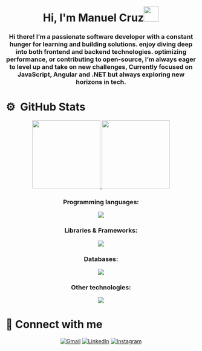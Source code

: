 <h1 align="center">Hi, I'm Manuel Cruz<img height="40" src="https://emoji.gg/assets/emoji/7333-parrotdance.gif"></h1>
<h3 align="center">Hi there! I’m a passionate software developer with a constant hunger for learning and building solutions. enjoy diving deep into both frontend and backend technologies. optimizing performance, or contributing to open-source, I’m always eager to level up and take on new challenges, Currently focused on JavaScript, Angular and .NET but always exploring new horizons in tech.</h3>

 
<h1 align="left">⚙️ &nbsp;GitHub Stats</h1>
<p align="center">
  <a href="https://github.com/ManuelxCruzh86">
    <img height="180em" src="https://github-readme-stats-eight-theta.vercel.app/api?username=ManuelxCruzh86&show_icons=true&theme=algolia&include_all_commits=true&count_private=true"/>
  </a>
  <a href="https://github.com/ManuelxCruzh86">
    <img height="180em" src="https://github-readme-stats-eight-theta.vercel.app/api/top-langs/?username=ManuelxCruzh86&layout=compact&langs_count=8&theme=algolia"/>
  </a>
</p>

<h3 align="center">Programming languages:</h3>
<p align="center">
  <a href="https://skillicons.dev">
    <img src="https://skillicons.dev/icons?i=html,css,js,ts,cpp,cs,php,py" />
  </a>
</p>

<h3 align="center">Libraries & Frameworks:</h3>
<p align="center">
  <a href="https://skillicons.dev">
    <img src="https://skillicons.dev/icons?i=react,angular,nextjs,nodejs,tailwind" />
  </a>
</p>

<h3 align="center">Databases:</h3>
<p align="center">
  <a href="https://skillicons.dev">
    <img src="https://skillicons.dev/icons?i=mysql,postgres,mongodb,firebase" />
  </a>
</p>

<h3 align="center">Other technologies:</h3>
<p align="center">
  <a href="https://skillicons.dev">
    <img src="https://skillicons.dev/icons?i=git,github,vite,pycharm,postman,obsidian,figma,dotnet,unreal,androidstudio,vscode,visualstudio" />
  </a>
</p>

<h1 align="left">🤝 Connect with me</h1>
<p align="center">
	<a href="mailto:manuel.cruzxh686@gmail.com"><img img src="https://img.shields.io/badge/gmail-%23EA4335.svg?style=plastic&logo=gmail&logoColor=white" alt="Gmail"/></a>
	<a href="https://www.linkedin.com/in/manuel-alejandro-cruz-hernandez-5062592b2/"><img src="https://img.shields.io/badge/linkedin-%230A66C2.svg?style=plastic&logo=linkedin&logoColor=white" alt="LinkedIn"/></a>
    <a href="https://www.instagram.com/m.cruzxh686/"><img src="https://img.shields.io/badge/Instagram-%23E4405F.svg?style=plastic&logo=instagram&logoColor=white" alt="Instagram"/></a>
</p>




<!--
**ManuelxCruzh86/ManuelxCruzh86** is a ✨ _special_ ✨ repository because its `README.md` (this file) appears on your GitHub profile.

Here are some ideas to get you started:

- 🔭 I’m currently working on ...
- 🌱 I’m currently learning ...
- 👯 I’m looking to collaborate on ...
- 🤔 I’m looking for help with ...
- 💬 Ask me about ...
- 📫 How to reach me: ...
- 😄 Pronouns: ...
- ⚡ Fun fact: ...
-->
